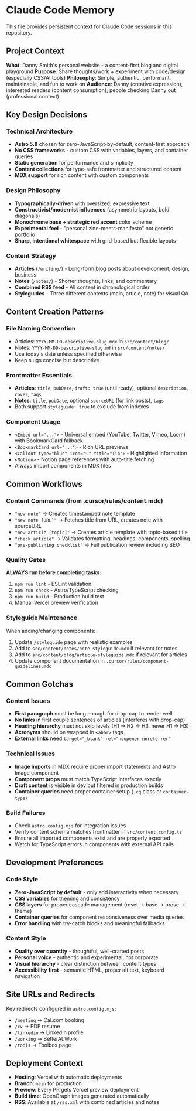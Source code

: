 # Claude Code Memory

This file provides persistent context for Claude Code sessions in this repository.

## Project Context

**What**: Danny Smith's personal website - a content-first blog and digital playground
**Purpose**: Share thoughts/work + experiment with code/design (especially CSS/AI tools)
**Philosophy**: Simple, authentic, performant, maintainable, and fun to work on
**Audience**: Danny (creative expression), interested readers (content consumption), people checking Danny out (professional context)

## Key Design Decisions

### Technical Architecture
- **Astro 5.8** chosen for zero-JavaScript-by-default, content-first approach
- **No CSS frameworks** - custom CSS with variables, layers, and container queries
- **Static generation** for performance and simplicity
- **Content collections** for type-safe frontmatter and structured content
- **MDX support** for rich content with custom components

### Design Philosophy
- **Typographically-driven** with oversized, expressive text
- **Constructivist/modernist influences** (asymmetric layouts, bold diagonals)
- **Monochrome base + strategic red accent** color scheme
- **Experimental feel** - "personal zine-meets-manifesto" not generic portfolio
- **Sharp, intentional whitespace** with grid-based but flexible layouts

### Content Strategy
- **Articles** (`/writing/`) - Long-form blog posts about development, design, business
- **Notes** (`/notes/`) - Shorter thoughts, links, and commentary
- **Combined RSS feed** - All content in chronological order
- **Styleguides** - Three different contexts (main, article, note) for visual QA

## Content Creation Patterns

### File Naming Convention
- Articles: `YYYY-MM-DD-descriptive-slug.mdx` in `src/content/blog/`
- Notes: `YYYY-MM-DD-descriptive-slug.md` in `src/content/notes/`
- Use today's date unless specified otherwise
- Keep slugs concise but descriptive

### Frontmatter Essentials
- **Articles**: `title`, `pubDate`, `draft: true` (until ready), optional `description`, `cover`, `tags`
- **Notes**: `title`, `pubDate`, optional `sourceURL` (for link posts), `tags`
- Both support `styleguide: true` to exclude from indexes

### Component Usage
- `<Embed url="...">` - Universal embed (YouTube, Twitter, Vimeo, Loom) with BookmarkCard fallback  
- `<BookmarkCard url="...">` - Rich URL previews
- `<Callout type="blue" icon="💡" title="Tip">` - Highlighted information
- `<Notion>` - Notion page references with auto-title fetching
- Always import components in MDX files

## Common Workflows

### Content Commands (from .cursor/rules/content.mdc)
- `"new note"` → Creates timestamped note template
- `"new note [URL]"` → Fetches title from URL, creates note with sourceURL
- `"new article [topic]"` → Creates article template with topic-based title
- `"check article"` → Validates formatting, headings, components, spelling
- `"pre-publishing checklist"` → Full publication review including SEO

### Quality Gates
**ALWAYS run before completing tasks:**
1. `npm run lint` - ESLint validation
2. `npm run check` - Astro/TypeScript checking  
3. `npm run build` - Production build test
4. Manual Vercel preview verification

### Styleguide Maintenance
When adding/changing components:
1. Update `/styleguide` page with realistic examples
2. Add to `src/content/notes/note-styleguide.mdx` if relevant for notes
3. Add to `src/content/blog/article-styleguide.mdx` if relevant for articles
4. Update component documentation in `.cursor/rules/component-guidelines.mdc`

## Common Gotchas

### Content Issues
- **First paragraph** must be long enough for drop-cap to render well
- **No links** in first couple sentences of articles (interferes with drop-cap)
- **Heading hierarchy** must not skip levels (H1 → H2 → H3, never H1 → H3)
- **Acronyms** should be wrapped in `<abbr>` tags
- **External links** need `target="_blank" rel="noopener noreferrer"`

### Technical Issues
- **Image imports** in MDX require proper import statements and Astro Image component
- **Component props** must match TypeScript interfaces exactly
- **Draft content** is visible in dev but filtered in production builds
- **Container queries** need proper container setup (`.cq` class or `container-type`)

### Build Failures
- Check `astro.config.mjs` for integration issues
- Verify content schema matches frontmatter in `src/content.config.ts`
- Ensure all imported components exist and are properly exported
- Watch for TypeScript errors in components with external API calls

## Development Preferences

### Code Style
- **Zero-JavaScript by default** - only add interactivity when necessary
- **CSS variables** for theming and consistency
- **CSS layers** for proper cascade management (reset → base → prose → theme)
- **Container queries** for component responsiveness over media queries
- **Error handling** with try-catch blocks and meaningful fallbacks

### Content Style  
- **Quality over quantity** - thoughtful, well-crafted posts
- **Personal voice** - authentic and experimental, not corporate
- **Visual hierarchy** - clear distinction between content types
- **Accessibility first** - semantic HTML, proper alt text, keyboard navigation

## Site URLs and Redirects

Key redirects configured in `astro.config.mjs`:
- `/meeting` → Cal.com booking
- `/cv` → PDF resume
- `/linkedin` → LinkedIn profile
- `/working` → BetterAt.Work
- `/tools` → Toolbox page

## Deployment Context

- **Hosting**: Vercel with automatic deployments
- **Branch**: `main` for production
- **Preview**: Every PR gets Vercel preview deployment
- **Build time**: OpenGraph images generated automatically
- **RSS**: Available at `/rss.xml` with combined articles and notes